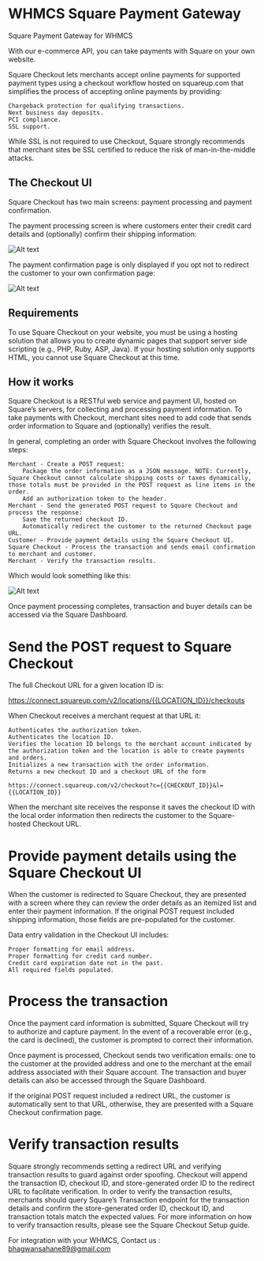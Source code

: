 # WHMCS Square Payment Gateway
Square Payment Gateway for WHMCS

With our e-commerce API, you can take payments with Square on your own website.

Square Checkout lets merchants accept online payments for supported payment types using a checkout workflow hosted on squareup.com that simplifies the process of accepting online payments by providing:

    Chargeback protection for qualifying transactions.
    Next business day deposits.
    PCI compliance.
    SSL support.

While SSL is not required to use Checkout, Square strongly recommends that merchant sites be SSL certified to reduce the risk of man-in-the-middle attacks.

## The Checkout UI

Square Checkout has two main screens: payment processing and payment confirmation.

The payment processing screen is where customers enter their credit card details and (optionally) confirm their shipping information:

![Alt text](https://docs.connect.squareup.com/assets/docs/checkout-screen-01-ed78eb4b8dc9074cae25f31b1a2d555735f64d99bbd2872ca664a7e29de3e077.png "Checkout")

The payment confirmation page is only displayed if you opt not to redirect the customer to your own confirmation page:

![Alt text](https://docs.connect.squareup.com/assets/docs/checkout-screen-02-de37e8f955599cb14f999d440ade31bc8f18dc8ba2ca15ca4ac8975e8477091c.png "Confirmation")

## Requirements

To use Square Checkout on your website, you must be using a hosting solution that allows you to create dynamic pages that support server side scripting (e.g., PHP, Ruby, ASP, Java). If your hosting solution only supports HTML, you cannot use Square Checkout at this time.

## How it works

Square Checkout is a RESTful web service and payment UI, hosted on Square’s servers, for collecting and processing payment information. To take payments with Checkout, merchant sites need to add code that sends order information to Square and (optionally) verifies the result.

In general, completing an order with Square Checkout involves the following steps:

    Merchant - Create a POST request:
        Package the order information as a JSON message. NOTE: Currently, Square Checkout cannot calculate shipping costs or taxes dynamically, those totals must be provided in the POST request as line items in the order.
        Add an authorization token to the header.
    Merchant - Send the generated POST request to Square Checkout and process the response:
        Save the returned checkout ID.
        Automatically redirect the customer to the returned Checkout page URL.
    Customer - Provide payment details using the Square Checkout UI.
    Square Checkout - Process the transaction and sends email confirmation to merchant and customer.
    Merchant - Verify the transaction results.

Which would look something like this:

![Alt text](https://docs.connect.squareup.com/assets/docs/example-square-checkout-flow-20e0619fde88b6d5345618928159e45d79907f69837be66b395d66599c513a40.png "Square Checkout")

Once payment processing completes, transaction and buyer details can be accessed via the Square Dashboard.

# Send the POST request to Square Checkout

The full Checkout URL for a given location ID is:

https://connect.squareup.com/v2/locations/{{LOCATION_ID}}/checkouts

When Checkout receives a merchant request at that URL it:

    Authenticates the authorization token.
    Authenticates the location ID.
    Verifies the location ID belongs to the merchant account indicated by the authorization token and the location is able to create payments and orders.
    Initializes a new transaction with the order information.
    Returns a new checkout ID and a checkout URL of the form

    https://connect.squareup.com/v2/checkout?c={{CHECKOUT_ID}}&l={{LOCATION_ID}}

When the merchant site receives the response it saves the checkout ID with the local order information then redirects the customer to the Square-hosted Checkout URL.

# Provide payment details using the Square Checkout UI

When the customer is redirected to Square Checkout, they are presented with a screen where they can review the order details as an itemized list and enter their payment information. If the original POST request included shipping information, those fields are pre-populated for the customer.

Data entry validation in the Checkout UI includes:

    Proper formatting for email address.
    Proper formatting for credit card number.
    Credit card expiration date not in the past.
    All required fields populated.

# Process the transaction

Once the payment card information is submitted, Square Checkout will try to authorize and capture payment. In the event of a recoverable error (e.g., the card is declined), the customer is prompted to correct their information.

Once payment is processed, Checkout sends two verification emails: one to the customer at the provided address and one to the merchant at the email address associated with their Square account. The transaction and buyer details can also be accessed through the Square Dashboard.

If the original POST request included a redirect URL, the customer is automatically sent to that URL, otherwise, they are presented with a Square Checkout confirmation page.

# Verify transaction results

Square strongly recommends setting a redirect URL and verifying transaction results to guard against order spoofing. Checkout will append the transaction ID, checkout ID, and store-generated order ID to the redirect URL to facilitate verification. In order to verify the transaction results, merchants should query Square’s Transaction endpoint for the transaction details and confirm the store-generated order ID, checkout ID, and transaction totals match the expected values. For more information on how to verify transaction results, please see the Square Checkout Setup guide. 


For integration with your WHMCS, Contact us : bhagwansahane89@gmail.com
